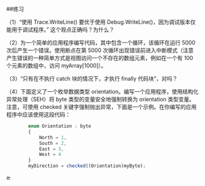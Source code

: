 ##练习

（1）“使用 Trace.WriteLine() 要优于使用 Debug.WriteLine()，因为调试版本仅能用于调试程序。” 这个观点正确吗？为什么？ 

（2）为一个简单的应用程序编写代码，其中包含一个循环，该循环在运行 5000 次后产生一个错误。使用断点在第 5000 次循环出现错误前进入中断模式（注意产生错误的一种简单方式是视图访问一个不存在的数组元素，例如在一个有 100 个元素的数组中，访问 myArray[1000]）。

（3）“只有在不执行 catch 块的情况下，才执行 finally 代码块”，对吗？

（4）下面定义了一个枚举数据类型 orientation。编写一个应用程序，使用结构化异常处理（SEH）将 byte 类型的变量安全地强制转换为 orientation 类型变量。注意，可使用 checked 关键字强制抛出异常，下面是一个示例。在你编写的应用程序中应该使用这段代码：

```javascript
        enum Orientation : byte
        {
            North = 1,
            South = 2,
            East = 3,
            West = 4
        }
        myDirection = checked((Orientation)myByte);
```




🔚